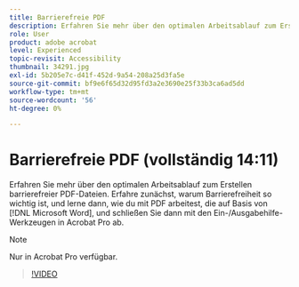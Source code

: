 ```yaml
---
title: Barrierefreie PDF
description: Erfahren Sie mehr über den optimalen Arbeitsablauf zum Erstellen barrierefreier PDF-Dateien
role: User
product: adobe acrobat
level: Experienced
topic-revisit: Accessibility
thumbnail: 34291.jpg
exl-id: 5b205e7c-d41f-452d-9a54-208a25d3fa5e
source-git-commit: bf9e6f65d32d95fd3a2e3690e25f33b3ca6ad5dd
workflow-type: tm+mt
source-wordcount: '56'
ht-degree: 0%

---
```


# Barrierefreie PDF (vollständig 14:11)

Erfahren Sie mehr über den optimalen Arbeitsablauf zum Erstellen barrierefreier PDF-Dateien. Erfahre zunächst, warum Barrierefreiheit so wichtig ist, und lerne dann, wie du mit PDF arbeitest, die auf Basis von [!DNL Microsoft Word], und schließen Sie dann mit den Ein-/Ausgabehilfe-Werkzeugen in Acrobat Pro ab.

>[!NOTE]
>
>Nur in Acrobat Pro verfügbar.

>[!VIDEO](https://video.tv.adobe.com/v/34291?hidetitle=true)
